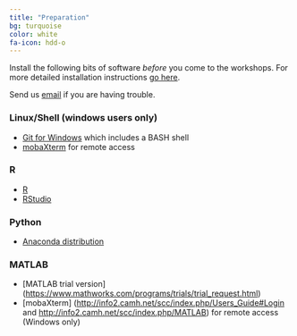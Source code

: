 ```yaml
---
title: "Preparation"
bg: turquoise
color: white 
fa-icon: hdd-o
---
```


Install the following bits of software *before* you come to the workshops. For
more detailed installation instructions [go here](http://swcarpentry.github.io/workshop-template/#setup). 

Send us <a href="mailto:jon.pipitone@camh.ca">email</a> if you are having trouble. 

### Linux/Shell (windows users only)

- [Git for Windows](https://git-for-windows.github.io/) which includes a BASH shell
- [mobaXterm](http://mobaxterm.mobatek.net/download-home-edition.html) for remote access

### R 

- [R](http://cran.r-project.org/index.html)
- [RStudio](https://www.rstudio.com/products/rstudio/download/)

### Python

- [Anaconda distribution](https://www.continuum.io/downloads)

### MATLAB 

- [MATLAB trial version] (https://www.mathworks.com/programs/trials/trial_request.html)
- [mobaXterm] (http://info2.camh.net/scc/index.php/Users_Guide#Login and http://info2.camh.net/scc/index.php/MATLAB) for remote access (Windows only)
